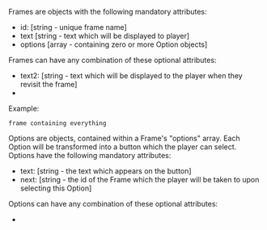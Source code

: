 Frames are objects with the following mandatory attributes:

- id: [string - unique frame name]
- text [string - text which will be displayed to player]
- options [array - containing zero or more Option objects]

Frames can have any combination of these optional attributes:

- text2: [string - text which will be displayed to the player when they revisit the frame]
- 

Example:
```
frame containing everything
```

Options are objects, contained within a Frame's "options" array. Each Option will be transformed into a button which the player can select. Options have the following mandatory attributes:

- text: [string - the text which appears on the button]
- next: [string - the id of the Frame which the player will be taken to upon selecting this Option]

Options can have any combination of these optional attributes:

- 